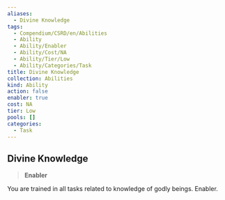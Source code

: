 ```yaml
---
aliases:
  - Divine Knowledge
tags:
  - Compendium/CSRD/en/Abilities
  - Ability
  - Ability/Enabler
  - Ability/Cost/NA
  - Ability/Tier/Low
  - Ability/Categories/Task
title: Divine Knowledge
collection: Abilities
kind: Ability
action: false
enabler: true
cost: NA
tier: Low
pools: []
categories:
  - Task
---
```

## Divine Knowledge  
>**Enabler**
  
You are trained in all tasks related to knowledge of godly beings. Enabler.